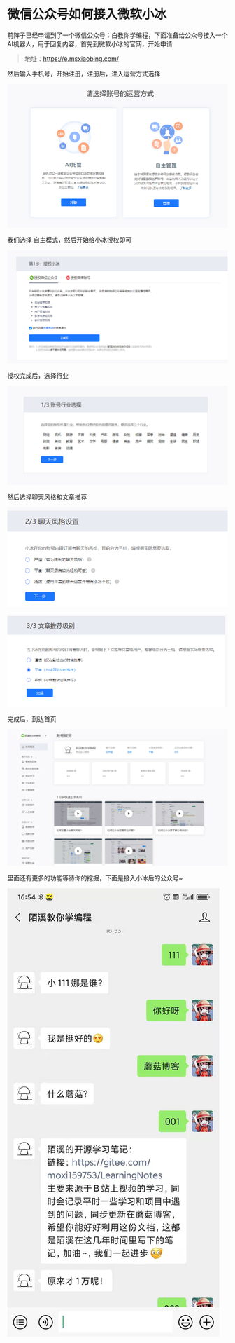 # 微信公众号如何接入微软小冰

前阵子已经申请到了一个微信公众号：白教你学编程，下面准备给公众号接入一个AI机器人，用于回复内容，首先到微软小冰的官网，开始申请

>  地址：https://e.msxiaobing.com/

然后输入手机号，开始注册，注册后，进入运营方式选择

![image-20201218164322622](images/image-20201218164322622.png)

我们选择 自主模式，然后开始给小冰授权即可

![image-20201218164507143](images/image-20201218164507143.png)

授权完成后，选择行业

![image-20201218164451154](images/image-20201218164451154.png)

然后选择聊天风格和文章推荐

![image-20201218165018916](images/image-20201218165018916.png)

![image-20201218164852523](images/image-20201218164852523.png)

完成后，到达首页

![image-20201218164822888](images/image-20201218164822888.png)

里面还有更多的功能等待你的挖掘，下面是接入小冰后的公众号~

![image-20201218170222106](images/image-20201218170222106.png)